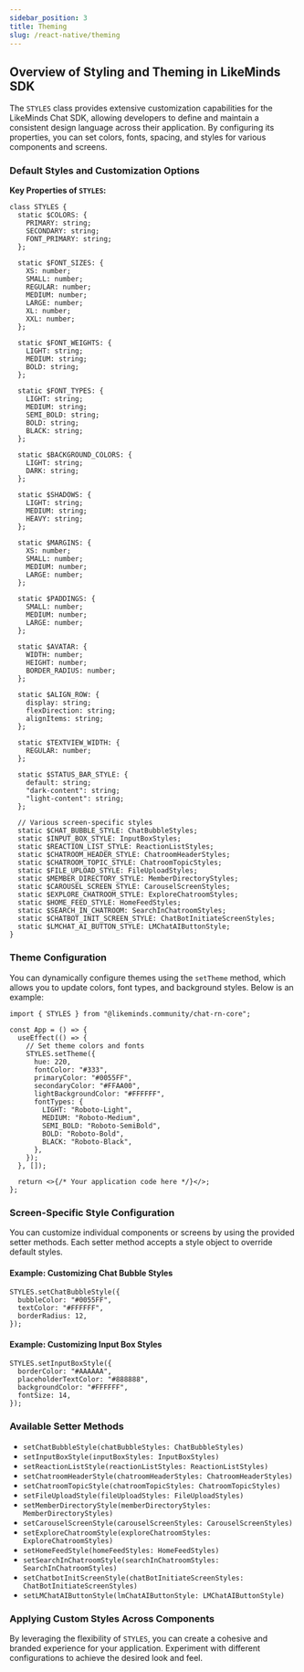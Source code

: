```yaml
---
sidebar_position: 3
title: Theming
slug: /react-native/theming
---
```


## Overview of Styling and Theming in LikeMinds SDK

The `STYLES` class provides extensive customization capabilities for the LikeMinds Chat SDK, allowing developers to define and maintain a consistent design language across their application. By configuring its properties, you can set colors, fonts, spacing, and styles for various components and screens.

### Default Styles and Customization Options

**Key Properties of `STYLES`:**

```tsx
class STYLES {
  static $COLORS: {
    PRIMARY: string;
    SECONDARY: string;
    FONT_PRIMARY: string;
  };

  static $FONT_SIZES: {
    XS: number;
    SMALL: number;
    REGULAR: number;
    MEDIUM: number;
    LARGE: number;
    XL: number;
    XXL: number;
  };

  static $FONT_WEIGHTS: {
    LIGHT: string;
    MEDIUM: string;
    BOLD: string;
  };

  static $FONT_TYPES: {
    LIGHT: string;
    MEDIUM: string;
    SEMI_BOLD: string;
    BOLD: string;
    BLACK: string;
  };

  static $BACKGROUND_COLORS: {
    LIGHT: string;
    DARK: string;
  };

  static $SHADOWS: {
    LIGHT: string;
    MEDIUM: string;
    HEAVY: string;
  };

  static $MARGINS: {
    XS: number;
    SMALL: number;
    MEDIUM: number;
    LARGE: number;
  };

  static $PADDINGS: {
    SMALL: number;
    MEDIUM: number;
    LARGE: number;
  };

  static $AVATAR: {
    WIDTH: number;
    HEIGHT: number;
    BORDER_RADIUS: number;
  };

  static $ALIGN_ROW: {
    display: string;
    flexDirection: string;
    alignItems: string;
  };

  static $TEXTVIEW_WIDTH: {
    REGULAR: number;
  };

  static $STATUS_BAR_STYLE: {
    default: string;
    "dark-content": string;
    "light-content": string;
  };

  // Various screen-specific styles
  static $CHAT_BUBBLE_STYLE: ChatBubbleStyles;
  static $INPUT_BOX_STYLE: InputBoxStyles;
  static $REACTION_LIST_STYLE: ReactionListStyles;
  static $CHATROOM_HEADER_STYLE: ChatroomHeaderStyles;
  static $CHATROOM_TOPIC_STYLE: ChatroomTopicStyles;
  static $FILE_UPLOAD_STYLE: FileUploadStyles;
  static $MEMBER_DIRECTORY_STYLE: MemberDirectoryStyles;
  static $CAROUSEL_SCREEN_STYLE: CarouselScreenStyles;
  static $EXPLORE_CHATROOM_STYLE: ExploreChatroomStyles;
  static $HOME_FEED_STYLE: HomeFeedStyles;
  static $SEARCH_IN_CHATROOM: SearchInChatroomStyles;
  static $CHATBOT_INIT_SCREEN_STYLE: ChatBotInitiateScreenStyles;
  static $LMCHAT_AI_BUTTON_STYLE: LMChatAIButtonStyle;
}
```

### Theme Configuration

You can dynamically configure themes using the `setTheme` method, which allows you to update colors, font types, and background styles. Below is an example:

```tsx
import { STYLES } from "@likeminds.community/chat-rn-core";

const App = () => {
  useEffect(() => {
    // Set theme colors and fonts
    STYLES.setTheme({
      hue: 220,
      fontColor: "#333",
      primaryColor: "#0055FF",
      secondaryColor: "#FFAA00",
      lightBackgroundColor: "#FFFFFF",
      fontTypes: {
        LIGHT: "Roboto-Light",
        MEDIUM: "Roboto-Medium",
        SEMI_BOLD: "Roboto-SemiBold",
        BOLD: "Roboto-Bold",
        BLACK: "Roboto-Black",
      },
    });
  }, []);

  return <>{/* Your application code here */}</>;
};
```

### Screen-Specific Style Configuration

You can customize individual components or screens by using the provided setter methods. Each setter method accepts a style object to override default styles.

#### Example: Customizing Chat Bubble Styles

```tsx
STYLES.setChatBubbleStyle({
  bubbleColor: "#0055FF",
  textColor: "#FFFFFF",
  borderRadius: 12,
});
```

#### Example: Customizing Input Box Styles

```tsx
STYLES.setInputBoxStyle({
  borderColor: "#AAAAAA",
  placeholderTextColor: "#888888",
  backgroundColor: "#FFFFFF",
  fontSize: 14,
});
```

### Available Setter Methods

- `setChatBubbleStyle(chatBubbleStyles: ChatBubbleStyles)`
- `setInputBoxStyle(inputBoxStyles: InputBoxStyles)`
- `setReactionListStyle(reactionListStyles: ReactionListStyles)`
- `setChatroomHeaderStyle(chatroomHeaderStyles: ChatroomHeaderStyles)`
- `setChatroomTopicStyle(chatroomTopicStyles: ChatroomTopicStyles)`
- `setFileUploadStyle(fileUploadStyles: FileUploadStyles)`
- `setMemberDirectoryStyle(memberDirectoryStyles: MemberDirectoryStyles)`
- `setCarouselScreenStyle(carouselScreenStyles: CarouselScreenStyles)`
- `setExploreChatroomStyle(exploreChatroomStyles: ExploreChatroomStyles)`
- `setHomeFeedStyle(homeFeedStyles: HomeFeedStyles)`
- `setSearchInChatroomStyle(searchInChatroomStyles: SearchInChatroomStyles)`
- `setChatbotInitScreenStyle(chatBotInitiateScreenStyles: ChatBotInitiateScreenStyles)`
- `setLMChatAIButtonStyle(lmChatAIButtonStyle: LMChatAIButtonStyle)`

### Applying Custom Styles Across Components

By leveraging the flexibility of `STYLES`, you can create a cohesive and branded experience for your application. Experiment with different configurations to achieve the desired look and feel.
